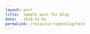 ```yaml
---
layout: post
title:  Sample post for Blog
date:   2018-01-01
permalink: /resource-room/blog/test
---
```

